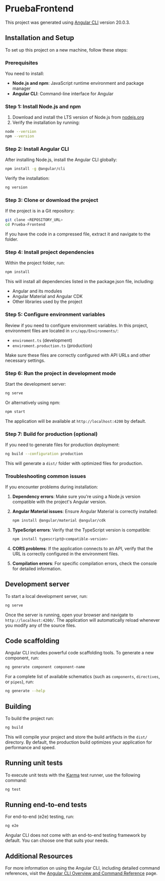 # PruebaFrontend

This project was generated using [Angular CLI](https://github.com/angular/angular-cli) version 20.0.3.

## Installation and Setup

To set up this project on a new machine, follow these steps:

### Prerequisites

You need to install:
- **Node.js and npm**: JavaScript runtime environment and package manager
- **Angular CLI**: Command-line interface for Angular

### Step 1: Install Node.js and npm

1. Download and install the LTS version of Node.js from [nodejs.org](https://nodejs.org/)
2. Verify the installation by running:

```bash
node --version
npm --version
```

### Step 2: Install Angular CLI

After installing Node.js, install the Angular CLI globally:

```bash
npm install -g @angular/cli
```

Verify the installation:

```bash
ng version
```

### Step 3: Clone or download the project

If the project is in a Git repository:

```bash
git clone <REPOSITORY_URL>
cd Prueba-Frontend
```

If you have the code in a compressed file, extract it and navigate to the folder.

### Step 4: Install project dependencies

Within the project folder, run:

```bash
npm install
```

This will install all dependencies listed in the package.json file, including:
- Angular and its modules
- Angular Material and Angular CDK
- Other libraries used by the project

### Step 5: Configure environment variables

Review if you need to configure environment variables. In this project, environment files are located in `src/app/Environments/`:
- `enviroment.ts` (development)
- `enviroment.production.ts` (production)

Make sure these files are correctly configured with API URLs and other necessary settings.

### Step 6: Run the project in development mode

Start the development server:

```bash
ng serve
```

Or alternatively using npm:

```bash
npm start
```

The application will be available at `http://localhost:4200` by default.

### Step 7: Build for production (optional)

If you need to generate files for production deployment:

```bash
ng build --configuration production
```

This will generate a `dist/` folder with optimized files for production.

### Troubleshooting common issues

If you encounter problems during installation:

1. **Dependency errors**: Make sure you're using a Node.js version compatible with the project's Angular version.

2. **Angular Material issues**: Ensure Angular Material is correctly installed:
   ```bash
   npm install @angular/material @angular/cdk
   ```

3. **TypeScript errors**: Verify that the TypeScript version is compatible:
   ```bash
   npm install typescript@<compatible-version>
   ```

4. **CORS problems**: If the application connects to an API, verify that the URL is correctly configured in the environment files.

5. **Compilation errors**: For specific compilation errors, check the console for detailed information.

## Development server

To start a local development server, run:

```bash
ng serve
```

Once the server is running, open your browser and navigate to `http://localhost:4200/`. The application will automatically reload whenever you modify any of the source files.

## Code scaffolding

Angular CLI includes powerful code scaffolding tools. To generate a new component, run:

```bash
ng generate component component-name
```

For a complete list of available schematics (such as `components`, `directives`, or `pipes`), run:

```bash
ng generate --help
```

## Building

To build the project run:

```bash
ng build
```

This will compile your project and store the build artifacts in the `dist/` directory. By default, the production build optimizes your application for performance and speed.

## Running unit tests

To execute unit tests with the [Karma](https://karma-runner.github.io) test runner, use the following command:

```bash
ng test
```

## Running end-to-end tests

For end-to-end (e2e) testing, run:

```bash
ng e2e
```

Angular CLI does not come with an end-to-end testing framework by default. You can choose one that suits your needs.

## Additional Resources

For more information on using the Angular CLI, including detailed command references, visit the [Angular CLI Overview and Command Reference](https://angular.dev/tools/cli) page.
